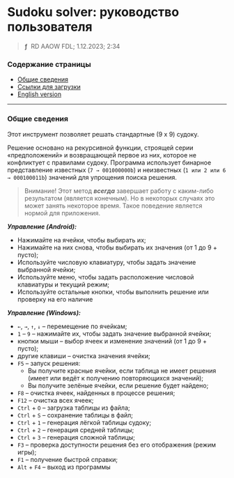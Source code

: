 # Sudoku solver: руководство пользователя
> **ƒ** &nbsp;RD AAOW FDL; 1.12.2023; 2:34



### Содержание страницы

- [Общие сведения](#section-1)
- [Ссылки для загрузки](https://adslbarxatov.github.io/DPArray/ru#sudoku-solver)
- [English version](https://adslbarxatov.github.io/SudokuSolver)

---

### Общие сведения

Этот инструмент позволяет решать стандартные (9 x 9) судоку.

Решение основано на рекурсивной функции, строящей серии «предположений»
и возвращающей первое из них, которое не конфликтует с правилами судоку.
Программа использует бинарное представление известных (`7 → 001000000b`)
и неизвестных (`1 или 2 или 6 → 000100011b`) значений для упрощения
поиска решения.

> Внимание! Этот метод ***всегда*** завершает работу с каким-либо результатом (является конечным).
> Но в некоторых случаях это может занять некоторое время. Такое поведение является
> нормой для приложения.


***Управление (Android):***

- Нажимайте на ячейки, чтобы выбирать их;
- Нажимайте на них снова, чтобы выбирать их значения (от 1 до 9 + пусто);
- Используйте числовую клавиатуру, чтобы задать значение выбранной ячейки;
- Используйте меню, чтобы задать расположение числовой клавиатуры и текущий режим;
- Используйте остальные кнопки, чтобы выполнить решение или проверку на его наличие


***Управление (Windows):***

- `←`, `→`, `↑`, `↓` – перемещение по ячейкам;
- `1` – `9` – нажимайте их, чтобы задать значение выбранной ячейки;
- кнопки мыши – выбор ячеек и изменение значений (от 1 до 9 + пусто);
- другие клавиши – очистка значения ячейки;
- `F5` – запуск решения:
    - Вы получите красные ячейки, если таблица не имеет решения (имеет или ведёт к получению повторяющихся значений);
    - Вы получите зелёные ячейки, если решение будет найдено;
- `F8` – очистка ячеек, найденных в процессе решения;
- `F12` – очистка всех ячеек;
- `Ctrl` + `O` – загрузка таблицы из файла;
- `Ctrl` + `S` – сохранение таблицы в файл;
- `Ctrl` + `1` – генерация лёгкой таблицы судоку;
- `Ctrl` + `2` – генерация средней таблицы;
- `Ctrl` + `3` – генерация сложной таблицы;
- `F3` – проверка доступности решения без его отображения (режим игры);
- `F1` – получение быстрой справки;
- `Alt` + `F4` – выход из программы
